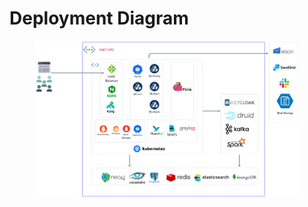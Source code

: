# Deployment Diagram

<figure><img src="../../.gitbook/assets/SunbirdEd-DeploymentDiagram.png" alt=""><figcaption></figcaption></figure>
